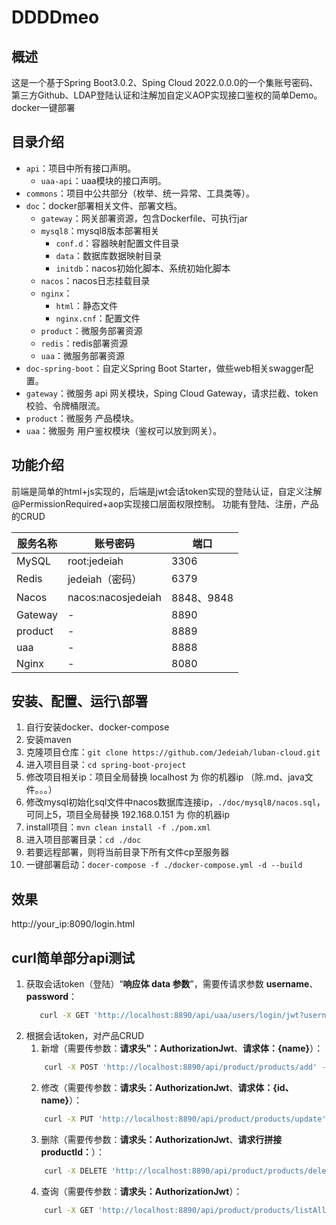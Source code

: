 # DDDDmeo

## 概述
这是一个基于Spring Boot3.0.2、Sping Cloud 2022.0.0.0的一个集账号密码、第三方Github、LDAP登陆认证和注解加自定义AOP实现接口鉴权的简单Demo。 docker一键部署

## 目录介绍
- `api`：项目中所有接口声明。
  - `uaa-api`：uaa模块的接口声明。 
- `commons`：项目中公共部分（枚举、统一异常、工具类等）。
- `doc`：docker部署相关文件、部署文档。
  - `gateway`：网关部署资源，包含Dockerfile、可执行jar
  - `mysql8`：mysql8版本部署相关
    - `conf.d`：容器映射配置文件目录
    - `data`：数据库数据映射目录
    - `initdb`：nacos初始化脚本、系统初始化脚本
  - `nacos`：nacos日志挂载目录
  - `nginx`：
    - `html`：静态文件
    - `nginx.cnf`：配置文件
  - `product`：微服务部署资源
  - `redis`：redis部署资源
  - `uaa`：微服务部署资源
- `doc-spring-boot`：自定义Spring Boot Starter，做些web相关swagger配置。
- `gateway`：微服务 api 网关模块，Sping Cloud Gateway，请求拦截、token校验、令牌桶限流。
- `product`：微服务 产品模块。
- `uaa`：微服务 用户鉴权模块（鉴权可以放到网关）。

## 功能介绍
前端是简单的html+js实现的，后端是jwt会话token实现的登陆认证，自定义注解@PermissionRequired+aop实现接口层面权限控制。
功能有登陆、注册，产品的CRUD

 | 服务名称    | 账号密码               | 端口        |
  |---------|--------------------|-----------|
  | MySQL   | root:jedeiah       | 3306      |
  | Redis   | jedeiah（密码）        | 6379      |
  | Nacos   | nacos:nacosjedeiah | 8848、9848 |
  | Gateway | -                  | 8890      |
 | product | -                  | 8889      |
 | uaa     | -                  | 8888      |
  | Nginx   | -                  | 8080      |
  


## 安装、配置、运行\部署
1. 自行安装docker、docker-compose
2. 安装maven
3. 克隆项目仓库：`git clone https://github.com/Jedeiah/luban-cloud.git`
4. 进入项目目录：`cd spring-boot-project`
5. 修改项目相关ip：项目全局替换 localhost 为 你的机器ip （除.md、java文件。。。）
6. 修改mysql初始化sql文件中nacos数据库连接ip，`./doc/mysql8/nacos.sql`，可同上5，项目全局替换 192.168.0.151 为 你的机器ip
7. install项目：`mvn clean install -f ./pom.xml`
8. 进入项目部署目录：`cd ./doc`
9. 若要远程部署，则将当前目录下所有文件cp至服务器
10. 一键部署启动：`docer-compose -f ./docker-compose.yml -d --build`

## 效果
http://your_ip:8090/login.html

## curl简单部分api测试

1. 获取会话token（登陆）“**响应体 data 参数**”，需要传请求参数 **username**、**password**：
    ```bash
       curl -X GET 'http://localhost:8890/api/uaa/users/login/jwt?username=user_1&password=user_1' -H 'Accept: */*'
    ```
2. 根据会话token，对产品CRUD
   1. 新增（需要传参数：**请求头"：AuthorizationJwt**、**请求体：{name}**）： 
    ```bash
        curl -X POST 'http://localhost:8890/api/product/products/add' -H 'AuthorizationJwt: eyJ0eXAiOiJKV1QiLCJhbGciOiJIUzI1NiJ9.eyJ1c2VySWQiOiI1MWVmNWIzOS02Njk5LTQyNDMtYjA5Yi01YmZhMjUwMTM2NzYiLCJqdGkiOiI3OGQ3ODM2YS03MGY1LTQ2ZjItYmFmYy00MmNmM2Q5ZDVjOTgiLCJleHAiOjE3MTE4OTMwMjQsImlhdCI6MTcxMTg5MjcyNCwic3ViIjoibG9naW5BdXRoZW50aWNhdGlvbiIsImlzcyI6ImNoaiJ9.RxDCyjkcDhXO7FL3dXYb_8PkXQGJWGp15nKN-5ooS8o' -H'Content-Type: application/json' -H 'Accept: */*' -d '{"name": "product-11"}'
    ```
   2. 修改（需要传参数：**请求头：AuthorizationJwt**、**请求体：{id、name}**）：
    ```bash
        curl -X PUT 'http://localhost:8890/api/product/products/update' -H 'AuthorizationJwt: eyJ0eXAiOiJKV1QiLCJhbGciOiJIUzI1NiJ9.eyJ1c2VySWQiOiI1MWVmNWIzOS02Njk5LTQyNDMtYjA5Yi01YmZhMjUwMTM2NzYiLCJqdGkiOiI3OGQ3ODM2YS03MGY1LTQ2ZjItYmFmYy00MmNmM2Q5ZDVjOTgiLCJleHAiOjE3MTE4OTMwMjQsImlhdCI6MTcxMTg5MjcyNCwic3ViIjoibG9naW5BdXRoZW50aWNhdGlvbiIsImlzcyI6ImNoaiJ9.RxDCyjkcDhXO7FL3dXYb_8PkXQGJWGp15nKN-5ooS8o' -H'Content-Type: application/json' -H 'Accept: */*' -d '{"id": 0,"name": ""}'
    ```
   3. 删除（需要传参数：**请求头：AuthorizationJwt**、**请求行拼接productId：**）：
    ```bash
        curl -X DELETE 'http://localhost:8890/api/product/products/delete/11' -H 'AuthorizationJwt: eyJ0eXAiOiJKV1QiLCJhbGciOiJIUzI1NiJ9.eyJ1c2VySWQiOiJkYmMwMGVkNC01M2Q3LTQ1NTAtODBhMi0zYTQ4OWQ2NmFlNTMiLCJqdGkiOiJmYWY2YzdhMS1lNWI5LTQ5NDAtYmVhOS1jYTkwYzdlN2FiYzUiLCJleHAiOjE3MTE4OTQ4NDYsImlhdCI6MTcxMTg5NDU0Niwic3ViIjoibG9naW5BdXRoZW50aWNhdGlvbiIsImlzcyI6ImNoaiJ9.oOtaSMTIHdmS_NWog5wuvxmA_cJeCEI8NbloEHvXtUs' -H 'Accept: */*'
    ```
   4. 查询（需要传参数：**请求头：AuthorizationJwt**）：
    ```bash
        curl -X GET 'http://localhost:8890/api/product/products/listAll' -H 'AuthorizationJwt: eyJ0eXAiOiJKV1QiLCJhbGciOiJIUzI1NiJ9.eyJ1c2VySWQiOiI1MWVmNWIzOS02Njk5LTQyNDMtYjA5Yi01YmZhMjUwMTM2NzYiLCJqdGkiOiI3OGQ3ODM2YS03MGY1LTQ2ZjItYmFmYy00MmNmM2Q5ZDVjOTgiLCJleHAiOjE3MTE4OTMwMjQsImlhdCI6MTcxMTg5MjcyNCwic3ViIjoibG9naW5BdXRoZW50aWNhdGlvbiIsImlzcyI6ImNoaiJ9.RxDCyjkcDhXO7FL3dXYb_8PkXQGJWGp15nKN-5ooS8o' -H 'Accept: */*'
    ```